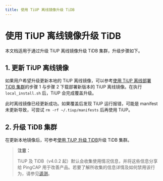 ```yaml
---
title: 使用 TiUP 离线镜像升级 TiDB
---
```


# 使用 TiUP 离线镜像升级 TiDB

本文档适用于通过升级 TiUP 离线镜像升级 TiDB 集群，升级步骤如下。

## 1. 更新 TiUP 离线镜像

如果用户希望升级更新本地的 TiUP 离线镜像，可以参考[使用 TiUP 离线部署 TiDB 集群](/production-offline-deployment-using-tiup.md)的步骤 1 与步骤 2 下载部署新版本的 TiUP 离线镜像。在执行 `local_install.sh` 后，TiUP 会完成覆盖升级。

此时离线镜像已经更新成功。如果覆盖后发现 TiUP 运行报错，可能是 manifest 未更新导致，可尝试 `rm -rf ~/.tiup/manifests` 后再使用 TiUP。

## 2. 升级 TiDB 集群

在更新本地镜像后，可参考[使用 TiUP 升级 TiDB](/upgrade-tidb-using-tiup.md#使用-tiup-升级-tidb)升级 TiDB 集群。

> **注意：**
>
> TiUP 及 TiDB（v4.0.2 起）默认会收集使用情况信息，并将这些信息分享给 PingCAP 用于改善产品。若要了解所收集的信息详情及如何禁用该行为，请参见[遥测](/telemetry.md)。
